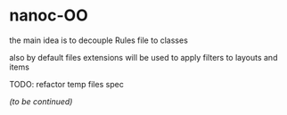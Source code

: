 # nanoc-OO

the main idea is to decouple Rules file to classes

also by default files extensions will be used to apply filters to layouts and items

TODO: refactor temp files spec

*(to be continued)*
